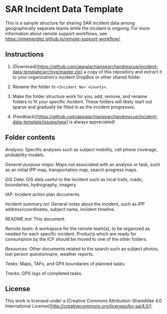 SAR Incident Data Template
==========================

This is a sample structure for sharing SAR incident data among geographically separate teams while the incident is ongoing. For more information about remote support workflows, see https://emenendez.github.io/remote-support-workflow/.

Instructions
------------

1. (Download)[https://github.com/appalachiansearchandrescue/incident-data-template/archive/master.zip] a copy of this repository and extract it to your organization's incident DropBox or other shared folder.

2. Rename the folder to `<Incident No> <County>`.

3. Make the folder structure work for you; add, remove, and rename folders to fit your specific incident. These folders will likely start out sparse and gradually be filled in as the incident progresses.

4. (Feedback)[https://github.com/appalachiansearchandrescue/incident-data-template/issues/new] is always appreciated!

Folder contents
---------------

*Analysis*: Specific analyses such as subject mobility, cell phone coverage, probability models.

*General-purpose maps*: Maps not associated with an analysis or task, such as an initial IPP map, transportation map, search progress maps.

*GIS Data*: GIS data useful to the incident such as local trails, roads, boundaries, hydrography, imagery.

*IAP*: Incident action plan documents.

*Incident summary.txt*: General notes about the incident, such as IPP address/coordinates, subject name, incident timeline.

*README.md*: This document.

*Remote team*: A workspace for the remote team(s), to be organized as needed for each specific incident. Products which are ready for consumption by the ICP should be moved to one of the other folders.

*Resources*: Other documents related to the search such as subject photos, lost person questionnaire, weather reports.

*Tasks*: Maps, TAFs, and GPX boundaries of planned tasks. 

*Tracks*: GPS logs of completed tasks.

License
-------

This work is licensed under a (Creative Commons Attribution-ShareAlike 4.0 International License)[http://creativecommons.org/licenses/by-sa/4.0/].
